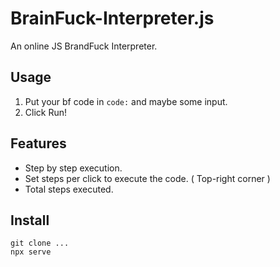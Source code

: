 BrainFuck-Interpreter.js
==
An online JS BrandFuck Interpreter.

## Usage
1. Put your bf code in `code:` and maybe some input.  
2. Click Run!

## Features
* Step by step execution.
* Set steps per click to execute the code. ( Top-right corner )
* Total steps executed.

## Install
```
git clone ...
npx serve
```
